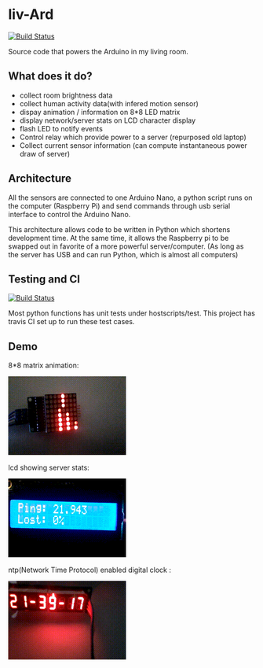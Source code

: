 # liv-Ard

[![Build Status](https://travis-ci.org/icve/liv-Ard.svg?branch=master)](https://travis-ci.org/icve/liv-Ard)

Source code that powers the Arduino in my living room.

## What does it do?
* collect room brightness data
* collect human activity data(with infered motion sensor)
* dispay animation / information on 8*8 LED matrix
* display network/server stats on LCD character display
* flash LED to notify events
* Control relay which provide power to a server (repurposed old laptop)
* Collect current sensor information (can compute instantaneous power draw of server)

## Architecture
All the sensors are connected to one Arduino Nano, a python script runs on the computer (Raspberry Pi) and
send commands through usb serial interface to control the Arduino Nano.

This architecture allows code to be written in Python which shortens development time.
At the same time, it allows the Raspberry pi to be swapped out in favorite of a more powerful server/computer.
(As long as the server has USB and can run Python, which is almost all computers)


## Testing and CI
[![Build Status](https://travis-ci.org/icve/liv-Ard.svg?branch=master)](https://travis-ci.org/icve/liv-Ard)

Most python functions has unit tests under hostscripts/test.
This project has travis CI set up to run these test cases.


## Demo


8*8 matrix animation:

![8*8 matrix](https://github.com/icve/liv-Ard/raw/master/docs/gifs/8_8matrix.gif "\\*-*/")

lcd showing server stats:

![lcd](https://github.com/icve/liv-Ard/raw/master/docs/gifs/lcd.gif ">_<")

ntp(Network Time Protocol) enabled digital clock :

![lcd](https://github.com/icve/liv-Ard/raw/master/docs/gifs/digital_clock.gif "_^_")


